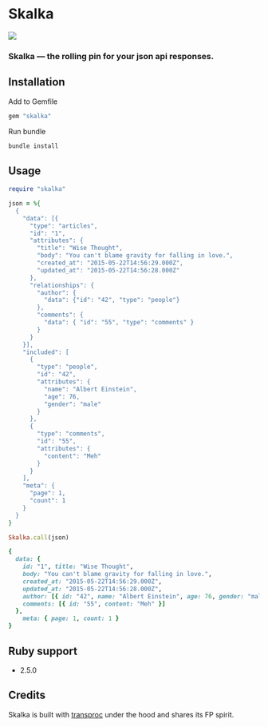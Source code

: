 # Skalka

![](https://i.imgur.com/rsw7QPg.png)

### Skalka — the rolling pin for your json api responses.

## Installation

Add to Gemfile

```ruby
gem "skalka"
```
Run bundle

```bash
bundle install
```

## Usage

```ruby
require "skalka"

json = %{
  {
    "data": [{
      "type": "articles",
      "id": "1",
      "attributes": {
        "title": "Wise Thought",
        "body": "You can't blame gravity for falling in love.",
        "created_at": "2015-05-22T14:56:29.000Z",
        "updated_at": "2015-05-22T14:56:28.000Z"
      },
      "relationships": {
        "author": {
          "data": {"id": "42", "type": "people"}
        },
        "comments": {
          "data": { "id": "55", "type": "comments" }
        }
      }
    }],
    "included": [
      {
        "type": "people",
        "id": "42",
        "attributes": {
          "name": "Albert Einstein",
          "age": 76,
          "gender": "male"
        }
      },
      {
        "type": "comments",
        "id": "55",
        "attributes": {
          "content": "Meh"
        }
      }
    ],
    "meta": {
      "page": 1,
      "count": 1
    }
  }
}

Skalka.call(json)

{
  data: {
    id: "1", title: "Wise Thought",
    body: "You can't blame gravity for falling in love.",
    created_at: "2015-05-22T14:56:29.000Z",
    updated_at: "2015-05-22T14:56:28.000Z",
    author: [{ id: "42", name: "Albert Einstein", age: 76, gender: "male" }],
    comments: [{ id: "55", content: "Meh" }]
  },
    meta: { page: 1, count: 1 }
}
```

## Ruby support

- 2.5.0


## Credits

Skalka is built with [transproc](https://github.com/solnic/transproc) under the hood and shares its FP spirit.

